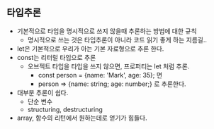 ## 타입추론
- 기본적으로 타입을 명시적으로 쓰지 않을때 추론하는 방법에 대한 규칙
    - 명시적으로 쓰는 것은 타입추론이 아니라 코드 읽기 좋게 하는 지름길..
- let은 기본적으로 우리가 아는 기본 자료형으로 추론 한다.
- const는 리터럴 타입으로 추론
    - 오브젝트 타입을 타입을 쓰지 않으면, 프로퍼티는 let 처럼 추론.
        - const person = {name: 'Mark', age: 35}; 면
        - person => {name: string; age: number;} 로 추론한다.
- 대부분 추론이 쉽다.
    - 단순 변수
    - structuring, destructuring
- array, 함수의 리턴에서 원하는데로 얻기가 힘들다.

